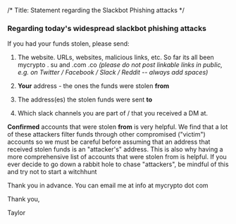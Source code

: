 /*
Title: Statement regarding the Slackbot Phishing attacks
*/

### Regarding today's widespread slackbot phishing attacks

If you had your funds stolen, please send:

1. The website. URLs, websites, malicious links, etc. So far its all been mycrypto . su and .com .co *(please do not post linkable links in public, e.g. on Twitter / Facebook / Slack / Reddit -- always add spaces)*

2. **Your** address - the ones the funds were stolen **from**

3. The address(es) the stolen funds were sent **to**

4. Which slack channels you are part of / that you received a DM at.

**Confirmed** accounts that were stolen **from** is very helpful. We find that a lot of these attackers filter funds through other compromised ("victim") accounts so we must be careful before assuming that an address that received stolen funds is an "attacker's" address. This is also why having a more comprehensive list of accounts that were stolen from is helpful. If you ever decide to go down a rabbit hole to chase "attackers", be mindful of this and try not to start a witchhunt

Thank you in advance. You can email me at info at mycrypto dot com

Thank you,

Taylor

